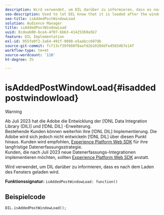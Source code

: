 ```yaml
---
description: Wird verwendet, um DIL darüber zu informieren, dass es nach dem Laden des Fensters geladen wird.
seo-description: Used to let DIL know that it is loaded after the window loads.
seo-title: isAddedPostWindowLoad
solution: Audience Manager
title: isAddedPostWindowLoad
uuid: 8cdeab00-6ce4-4f07-bb63-41425369a5b7
feature: DIL Implementation
exl-id: 955fe0f2-2a64-491f-9098-e5aabcc697db
source-git-commit: fcf13cf39f688f8aafd2b1020ddfe4583d67e14f
workflow-type: tm+mt
source-wordcount: '110'
ht-degree: 3%

---
```



# isAddedPostWindowLoad{#isaddedpostwindowload}

>[!WARNING]
>
>Ab Juli 2023 hat die Adobe die Entwicklung der [!DNL Data Integration Library (DIL)] und [!DNL DIL] -Erweiterung.
><br>
>Bestehende Kunden können weiterhin ihre [!DNL DIL] Implementierung. Die Adobe wird sich jedoch nicht entwickeln [!DNL DIL] über diesen Punkt hinaus. Kunden wird empfohlen, [Experience Platform Web SDK](https://experienceleague.adobe.com/docs/experience-platform/edge/home.html?lang=en) für ihre langfristige Datenerfassungsstrategie.
><br>
>Kunden, die nach Juli 2023 neue Datenerfassungs-Integrationen implementieren möchten, sollten [Experience Platform Web SDK](https://experienceleague.adobe.com/docs/experience-platform/edge/home.html?lang=en) anstatt.

Wird verwendet, um DIL darüber zu informieren, dass es nach dem Laden des Fensters geladen wird.

**Funktionssignatur:** `isAddedPostWindowLoad: function()`

<!--
r_dil_added_post_window_load.xml
-->

## Beispielcode

```
DIL.isAddedPostWindowLoad();
```
